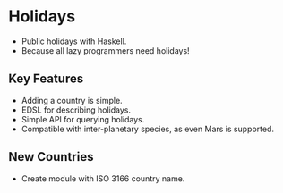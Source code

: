 
# Holidays
- Public holidays with Haskell.
- Because all lazy programmers need holidays!

## Key Features
- Adding a country is simple.
- EDSL for describing holidays.
- Simple API for querying holidays.
- Compatible with inter-planetary species, as even Mars is supported.

## New Countries
- Create module with ISO 3166 country name.


